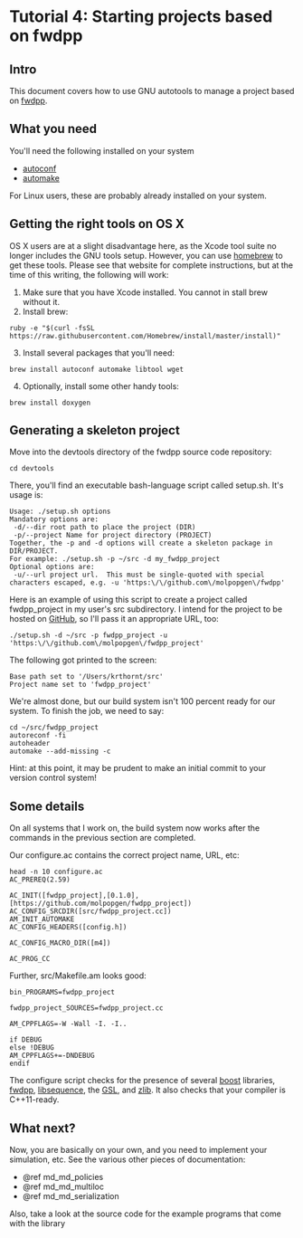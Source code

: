 # Tutorial 4: Starting projects based on fwdpp

## Intro

This document covers how to use GNU autotools to manage a project based on [fwdpp](http://molpopgen.github.io/fwdpp/).

## What you need

You'll need the following installed on your system

* [autoconf](https://www.gnu.org/software/automake/)
* [automake](https://www.gnu.org/software/automake/)

For Linux users, these are probably already installed on your system.

## Getting the right tools on OS X

OS X users are at a slight disadvantage here, as the Xcode tool suite no longer includes the GNU tools setup.  However, you can use [homebrew](http://brew.sh) to get these tools.  Please see that website for complete instructions, but at the time of this writing, the following will work:

1. Make sure that you have Xcode installed.  You cannot in stall brew without it.
2. Install brew:

~~~{.sh}
ruby -e "$(curl -fsSL https://raw.githubusercontent.com/Homebrew/install/master/install)"
~~~

3. Install several packages that you'll need:

~~~{.sh}
brew install autoconf automake libtool wget
~~~

4. Optionally, install some other handy tools:

~~~{.sh}
brew install doxygen
~~~

## Generating a skeleton project

Move into the devtools directory of the fwdpp source code repository:

~~~{.sh}
cd devtools
~~~

There, you'll find an executable bash-language script called setup.sh.  It's usage is:

~~~{.sh}
Usage: ./setup.sh options
Mandatory options are:
 -d/--dir root path to place the project (DIR)
 -p/--project Name for project directory (PROJECT)
Together, the -p and -d options will create a skeleton package in DIR/PROJECT.
For example: ./setup.sh -p ~/src -d my_fwdpp_project
Optional options are:
 -u/--url project url.  This must be single-quoted with special characters escaped, e.g. -u 'https:\/\/github.com\/molpopgen\/fwdpp'
~~~

Here is an example of using this script to create a project called fwdpp_project in my user's src subdirectory.  I intend for the project to be hosted on [GitHub](http://github.com), so I'll pass it an appropriate URL, too:

~~~{.sh}
./setup.sh -d ~/src -p fwdpp_project -u 'https:\/\/github.com\/molpopgen\/fwdpp_project'
~~~

The following got printed to the screen:

~~~
Base path set to '/Users/krthornt/src'
Project name set to 'fwdpp_project'
~~~

We're almost done, but our build system isn't 100 percent ready for our system.  To finish the job, we need to say:

~~~{.sh}
cd ~/src/fwdpp_project
autoreconf -fi
autoheader
automake --add-missing -c
~~~

Hint: at this point, it may be prudent to make an initial commit to your version control system!

## Some details

On all systems that I work on, the build system now works after the commands in the previous section are completed.

Our configure.ac contains the correct project name, URL, etc:

~~~
head -n 10 configure.ac 
AC_PREREQ(2.59)

AC_INIT([fwdpp_project],[0.1.0],[https://github.com/molpopgen/fwdpp_project])
AC_CONFIG_SRCDIR([src/fwdpp_project.cc])
AM_INIT_AUTOMAKE
AC_CONFIG_HEADERS([config.h])

AC_CONFIG_MACRO_DIR([m4])

AC_PROG_CC
~~~

Further, src/Makefile.am looks good:

~~~
bin_PROGRAMS=fwdpp_project

fwdpp_project_SOURCES=fwdpp_project.cc

AM_CPPFLAGS=-W -Wall -I. -I..

if DEBUG
else !DEBUG
AM_CPPFLAGS+=-DNDEBUG
endif
~~~

The configure script checks for the presence of several [boost](http://www.boost.org) libraries, [fwdpp](http://molpopgen.github.io/fwdpp/), [libsequence](http://molpopgen.github.io/libsequence), the [GSL](http://www.gnu.org/software/gsl/), and [zlib](http://zlib.net).  It also checks that your compiler is C++11-ready.

## What next?

Now, you are basically on your own, and you need to implement your simulation, etc.  See the various other pieces of documentation:

* @ref md_md_policies
* @ref md_md_multiloc
* @ref md_md_serialization

Also, take a look at the source code for the example programs that come with the library
